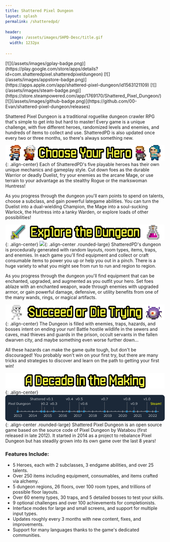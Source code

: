 ```yaml
---
title: Shattered Pixel Dungeon
layout: splash
permalink: /shatteredpd/

header:
  image: /assets/images/SHPD-Desc/title.gif
  width: 1232px

---
```


<div markdown="1" class="align-center" style="display: table">
[![](/assets/images/gplay-badge.png)](https://play.google.com/store/apps/details?id=com.shatteredpixel.shatteredpixeldungeon)
[![](/assets/images/appstore-badge.png)](https://apps.apple.com/app/shattered-pixel-dungeon/id1563121109)
[![](/assets/images/steam-badge.png)](https://store.steampowered.com/app/1769170/Shattered_Pixel_Dungeon/)
[![](/assets/images/github-badge.png)](https://github.com/00-Evan/shattered-pixel-dungeon/releases)
</div>

Shattered Pixel Dungeon is a traditional roguelike dungeon crawler RPG that's simple to get into but hard to master! Every game is a unique challenge, with five different heroes, randomized levels and enemies, and hundreds of items to collect and use. ShatteredPD is also updated once every two or three months, so there's always something new.

![](/assets/images/SHPD-Desc/choose-hero.png){: .align-center}
Each of ShatteredPD's five playable heroes has their own unique mechanics and gameplay style. Cut down foes as the durable Warrior or deadly Duelist, fry your enemies as the arcane Mage, or use terrain to your advantage as the stealthy Rogue or the markswoman Huntress!

As you progress through the dungeon you'll earn points to spend on talents, choose a subclass, and gain powerful lategame abilities. You can turn the Duelist into a dual-wielding Champion, the Mage into a soul-sucking Warlock, the Huntress into a tanky Warden, or explore loads of other possibilities!

![](/assets/images/SHPD-Desc/explore-dungeon.png){: .align-center}
![](/assets/images/SHPD-Desc/levelgen.gif){: .align-center .rounded-large}
ShatteredPD's dungeon is procedurally generated with random layouts, room types, items, traps, and enemies. In each game you'll find equipment and collect or craft consumable items to power you up or help you out in a pinch. There is a huge variety to what you might see from run to run and region to region.

As you progress through the dungeon you'll find equipment that can be enchanted, upgraded, and augmented as you outfit your hero. Set foes ablaze with an enchanted weapon, wade through enemies with upgraded armor, or gain powerful damage, defensive, or utility benefits from one of the many wands, rings, or magical artifacts.

![](/assets/images/SHPD-Desc/succeed-die.png){: .align-center}
The Dungeon is filled with enemies, traps, hazards, and bosses intent on ending your run! Battle hostile wildlife in the sewers and caves, mad thieves and guards in the prison, occult servants in the fallen dwarven city, and maybe something even worse further down...

All these hazards can make the game quite tough, but don't be discouraged! You probably won't win on your first try, but there are many tricks and strategies to discover and learn on the path to getting your first win!

![](/assets/images/SHPD-Desc/decade-making.png){: .align-center}
![](/assets/images/SHPD-Desc/timeline.png){: .align-center .rounded-large}
Shattered Pixel Dungeon is an open source game based on the source code of Pixel Dungeon by Watabou (first released in late 2012). It started in 2014 as a project to rebalance Pixel Dungeon but has steadily grown into its own game over the last 8 years!

### Features Include:
- 5 Heroes, each with 2 subclasses, 3 endgame abilities, and over 25 talents.
- Over 250 items including equipment, consumables, and items crafted via alchemy.
- 5 dungeon regions, 26 floors, over 100 room types, and trillions of possible floor layouts.
- Over 60 enemy types, 30 traps, and 5 detailed bosses to test your skills.
- 9 optional challenges and over 100 achievements for completionists.
- Interface modes for large and small screens, and support for multiple input types.
- Updates roughly every 3 months with new content, fixes, and improvements.
- Support for many languages thanks to the game's dedicated communities.